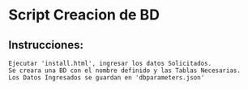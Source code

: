 # Script Creacion de BD  

## Instrucciones:
~~~
Ejecutar 'install.html', ingresar los datos Solicitados.
Se creara una BD con el nombre definido y las Tablas Necesarias.
Los Datos Ingresados se guardan en 'dbparameters.json'
~~~
